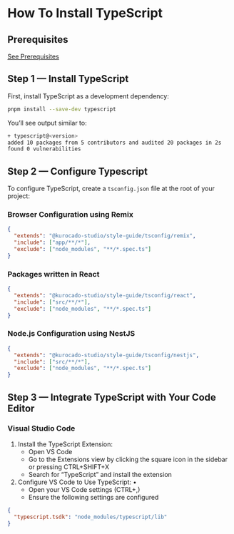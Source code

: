 <!--
 * Made with ❤️ and adobo by Kurocado Studio
 * Copyright (c) 2024. All Rights Reserved.
 *
 * Learn more about Kurocado Studio: {@link https://www.kurocado.studio}
 *
 * Explore our open-source projects: {@link https://github.com/kurocado-studio}
-->

# How To Install TypeScript

## Prerequisites

[See Prerequisites](Guides.md)

## Step 1 — Install TypeScript

First, install TypeScript as a development dependency:

```Bash
pnpm install --save-dev typescript
```

You’ll see output similar to:

```Bash
+ typescript@<version>
added 10 packages from 5 contributors and audited 20 packages in 2s
found 0 vulnerabilities
```

## Step 2 — Configure Typescript

To configure TypeScript, create a `tsconfig.json` file at the root of your project:

### Browser Configuration using Remix

```json
{
  "extends": "@kurocado-studio/style-guide/tsconfig/remix",
  "include": ["app/**/*"],
  "exclude": ["node_modules", "**/*.spec.ts"]
}
```

### Packages written in React

```json
{
  "extends": "@kurocado-studio/style-guide/tsconfig/react",
  "include": ["src/**/*"],
  "exclude": ["node_modules", "**/*.spec.ts"]
}
```

### Node.js Configuration using NestJS

```json
{
  "extends": "@kurocado-studio/style-guide/tsconfig/nestjs",
  "include": ["src/**/*"],
  "exclude": ["node_modules", "**/*.spec.ts"]
}
```

## Step 3 — Integrate TypeScript with Your Code Editor

### Visual Studio Code

1. Install the TypeScript Extension:
   - Open VS Code
   - Go to the Extensions view by clicking the square icon in the sidebar or pressing CTRL+SHIFT+X
   - Search for “TypeScript” and install the extension
2. Configure VS Code to Use TypeScript: •
   - Open your VS Code settings (CTRL+,)
   - Ensure the following settings are configured

```json
{
  "typescript.tsdk": "node_modules/typescript/lib"
}
```
